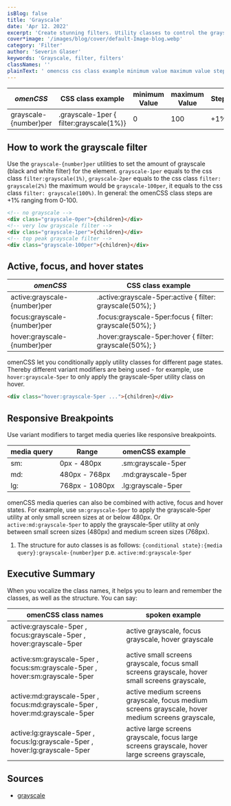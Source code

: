 ```yaml
---
isBlog: false
title: 'Grayscale'
date: 'Apr 12. 2022'
excerpt: 'Create stunning filters. Utility classes to control the grayscale.'
cover*image: '/images/blog/cover/default-Image-blog.webp'
category: 'Filter'
author: 'Severin Glaser'
keywords: 'Grayscale, filter, filters'
classNames: ''
plainText: ' omencss css class example minimum value maximum value step grayscale number per grayscale-1per filter:grayscale 1% 0 100 +1% how to work the grayscale filter use the `grayscale number per` utilities to set the amount of grayscale black and white filter for the element `grayscale-1per` equals to the css class `filter:grayscale 1% ` `grayscale-2per` equals to the css class `filter: grayscale 2% ` the maximum would be `grayscale-100per` it equals to the css class `filter: grayscale 100% ` in general: the omencss class steps are +1% ranging from 0-100  active focus and hover states omencss css class example active:grayscale number per active :grayscale-5per:active filter: grayscale 50% ; focus:grayscale number per focus :grayscale-5per:focus filter: grayscale 50% ; hover:grayscale number per hover :grayscale-5per:hover filter: grayscale 50% ; omencss let you conditionally apply utility classes for different page states thereby different variant modifiers are being used for example use `hover:grayscale-5per` to only apply the grayscale-5per utility class on hover  responsive breakpoints use variant modifiers to target media queries like responsive breakpoints media query range omencss example sm: 0px 480px sm:grayscale-5per md: 480px 768px md:grayscale-5per lg: 768px 1080px lg:grayscale-5per omencss media queries can also be combined with active focus and hover states for example use `sm:grayscale-5per` to apply the grayscale-5per utility at only small screen sizes at or below 480px or `active:md:grayscale-5per` to apply the grayscale-5per utility at only between small screen sizes 480px and medium screen sizes 768px 1 the structure for auto classes is as follows: ` conditional state : media query :grayscale number per` p e `active:md:grayscale-5per` executive summary when you vocalize the class names it helps you to learn and remember the classes as well as the structure you can say: omencss class names spoken example active:grayscale-5per focus:grayscale-5per hover:grayscale-5per active grayscale focus grayscale hover grayscale active:sm:grayscale-5per focus:sm:grayscale-5per hover:sm:grayscale-5per active small screens grayscale focus small screens grayscale hover small screens grayscale active:md:grayscale-5per focus:md:grayscale-5per hover:md:grayscale-5per active medium screens grayscale focus medium screens grayscale hover medium screens grayscale active:lg:grayscale-5per focus:lg:grayscale-5per hover:lg:grayscale-5per active large screens grayscale focus large screens grayscale hover large screens grayscale sources grayscale https: developer mozilla org en-us docs web css filter-function grayscale '
---
```


| _omenCSS_             | CSS class example                       | minimum Value | maximum Value | Step |
| --------------------- | --------------------------------------- | ------------- | ------------- | ---- |
| grayscale-{number}per | .grayscale-1per { filter:grayscale(1%)} | 0             | 100           | +1%  |

## How to work the grayscale filter

Use the `grayscale-{number}per` utilities to set the amount of grayscale (black and white filter) for the element. `grayscale-1per` equals to the css class `filter:grayscale(1%)`, `grayscale-2per` equals to the css class `filter: grayscale(2%)` the maximum would be `grayscale-100per`, it equals to the css class `filter: grayscale(100%)`. In general: the omenCSS class steps are +1% ranging from 0-100.

```html
<!-- no grayscale -->
<div class="grayscale-0per">{children}</div>
<!-- very low grayscale filter -->
<div class="grayscale-1per">{children}</div>
<!-- top peak grayscale filter -->
<div class="grayscale-100per">{children}</div>
```

## Active, focus, and hover states

| _omenCSS_                    | CSS class example                                          |
| ---------------------------- | ---------------------------------------------------------- |
| active:grayscale-{number}per | .active\:grayscale-5per:active { filter: grayscale(50%); } |
| focus:grayscale-{number}per  | .focus\:grayscale-5per:focus { filter: grayscale(50%); }   |
| hover:grayscale-{number}per  | .hover\:grayscale-5per:hover { filter: grayscale(50%); }   |

omenCSS let you conditionally apply utility classes for different page states. Thereby different variant modifiers are being used - for example, use `hover:grayscale-5per` to only apply the grayscale-5per utility class on hover.

```html
<div class="hover:grayscale-5per ...">{children}</div>
```

## Responsive Breakpoints

Use variant modifiers to target media queries like responsive breakpoints.

| media query | Range          | omenCSS example    |
| ----------- | -------------- | ------------------ |
| sm:         | 0px - 480px    | .sm:grayscale-5per |
| md:         | 480px - 768px  | .md:grayscale-5per |
| lg:         | 768px - 1080px | .lg:grayscale-5per |

omenCSS media queries can also be combined with active, focus and hover states. For example, use `sm:grayscale-5per` to apply the grayscale-5per utility at only small screen sizes at or below 480px. Or `active:md:grayscale-5per` to apply the grayscale-5per utility at only between small screen sizes (480px) and medium screen sizes (768px).

1. The structure for auto classes is as follows: `{conditional state}:{media query}:grayscale-{number}per` p.e. `active:md:grayscale-5per`

## Executive Summary

When you vocalize the class names, it helps you to learn and remember the classes, as well as the structure. You can say:

| omenCSS class names                                                          | spoken example                                                                                   |
| ---------------------------------------------------------------------------- | ------------------------------------------------------------------------------------------------ |
| active:grayscale-5per , focus:grayscale-5per , hover:grayscale-5per          | active grayscale, focus grayscale, hover grayscale                                               |
| active:sm:grayscale-5per , focus:sm:grayscale-5per , hover:sm:grayscale-5per | active small screens grayscale, focus small screens grayscale, hover small screens grayscale,    |
| active:md:grayscale-5per , focus:md:grayscale-5per , hover:md:grayscale-5per | active medium screens grayscale, focus medium screens grayscale, hover medium screens grayscale, |
| active:lg:grayscale-5per , focus:lg:grayscale-5per , hover:lg:grayscale-5per | active large screens grayscale, focus large screens grayscale, hover large screens grayscale,    |

## Sources

- [grayscale](https://developer.mozilla.org/en-US/docs/Web/CSS/filter-function/grayscale)
